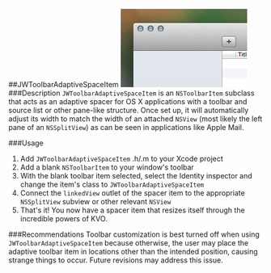 ##JWToolbarAdaptiveSpaceItem
![image](screenshot.png)
###Description
`JWToolbarAdaptiveSpaceItem` is an `NSToolbarItem` subclass that acts as an adaptive spacer for OS X applications with a toolbar and source list or other pane-like structure. Once set up, it will automatically adjust its width to match the width of an attached `NSView` (most likely the left pane of an `NSSplitView`) as can be seen in applications like Apple Mail.

###Usage
1. Add `JWToolbarAdaptiveSpaceItem` .h/.m to your Xcode project
2. Add a blank `NSToolbarItem` to your window's toolbar
3. With the blank toolbar item selected, select the Identity inspector and change the item's class to `JWToolbarAdaptiveSpaceItem`
4. Connect the `linkedView` outlet of the spacer item to the appropriate `NSSplitView` subview or other relevant `NSView`
5. That's it! You now have a spacer item that resizes itself through the incredible powers of KVO.

###Recommendations
Toolbar customization is best turned off when using `JWToolbarAdaptiveSpaceItem` because otherwise, the user may place the adaptive toolbar item in locations other than the intended position, causing strange things to occur. Future revisions may address this issue.
